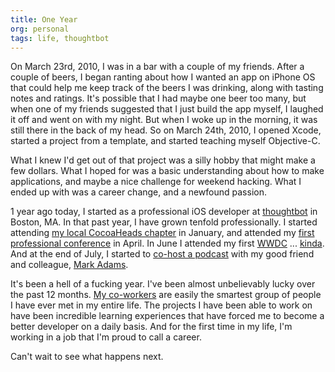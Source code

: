 ```yaml
---
title: One Year
org: personal
tags: life, thoughtbot
---
```


On March 23rd, 2010, I was in a bar with a couple of my friends. After a
couple of beers, I began ranting about how I wanted an app on iPhone OS that
could help me keep track of the beers I was drinking, along with tasting notes
and ratings. It's possible that I had maybe one beer too many, but when one of
my friends suggested that I just build the app myself, I laughed it off and
went on with my night. But when I woke up in the morning, it was still there
in the back of my head. So on March 24th, 2010, I opened Xcode, started a
project from a template, and started teaching myself Objective-C.

What I knew I'd get out of that project was a silly hobby that might make a
few dollars. What I hoped for was a basic understanding about how to make
applications, and maybe a nice challenge for weekend hacking. What I ended up
with was a career change, and a newfound passion.

1 year ago today, I started as a professional iOS developer at [thoughtbot][]
in Boston, MA. In that past year, I have grown tenfold professionally. I
started attending [my local CocoaHeads chapter][cocoaheads] in January, and
attended my [first professional conference][nsnorth] in April. In June I
attended my first [WWDC][] ... [kinda][altwwdc]. And at the end of July, I
started to [co-host a podcast][buildphase] with my good friend and colleague,
[Mark Adams][].

[thoughtbot]: http://www.thoughtbot.com
[cocoaheads]: http://www.cocoaheadsboston.org/
[nsnorth]: http://nsnorth.ca/
[WWDC]: https://developer.apple.com/wwdc/
[altwwdc]: http://altwwdc.com/
[buildphase]: http://buildphase.fm
[Mark Adams]: https://twitter.com/hyperspacemark

It's been a hell of a fucking year. I've been almost unbelievably lucky over
the past 12 months. [My co-workers][tb-about] are easily the smartest group of
people I have ever met in my entire life. The projects I have been able to
work on have been incredible learning experiences that have forced me to
become a better developer on a daily basis. And for the first time in my life,
I'm working in a job that I'm proud to call a career.

[tb-about]: http://www.thoughtbot.com/#our-team

Can't wait to see what happens next.
